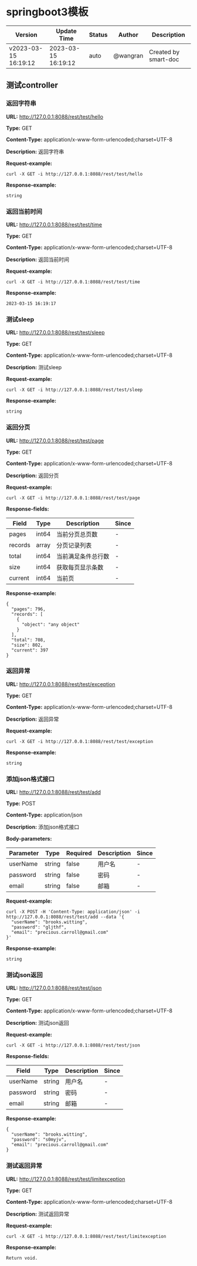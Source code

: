 # springboot3模板

| Version | Update Time | Status | Author | Description |
|---------|-------------|--------|--------|-------------|
|v2023-03-15 16:19:12|2023-03-15 16:19:12|auto|@wangran|Created by smart-doc|



## 测试controller
### 返回字符串
**URL:** http://127.0.0.1:8088/rest/test/hello

**Type:** GET


**Content-Type:** application/x-www-form-urlencoded;charset=UTF-8

**Description:** 返回字符串

**Request-example:**
```
curl -X GET -i http://127.0.0.1:8088/rest/test/hello
```

**Response-example:**
```
string
```

### 返回当前时间
**URL:** http://127.0.0.1:8088/rest/test/time

**Type:** GET


**Content-Type:** application/x-www-form-urlencoded;charset=UTF-8

**Description:** 返回当前时间

**Request-example:**
```
curl -X GET -i http://127.0.0.1:8088/rest/test/time
```

**Response-example:**
```
2023-03-15 16:19:17
```

### 测试sleep
**URL:** http://127.0.0.1:8088/rest/test/sleep

**Type:** GET


**Content-Type:** application/x-www-form-urlencoded;charset=UTF-8

**Description:** 测试sleep

**Request-example:**
```
curl -X GET -i http://127.0.0.1:8088/rest/test/sleep
```

**Response-example:**
```
string
```

### 返回分页
**URL:** http://127.0.0.1:8088/rest/test/page

**Type:** GET


**Content-Type:** application/x-www-form-urlencoded;charset=UTF-8

**Description:** 返回分页

**Request-example:**
```
curl -X GET -i http://127.0.0.1:8088/rest/test/page
```
**Response-fields:**

| Field | Type | Description | Since |
|-------|------|-------------|-------|
|pages|int64|当前分页总页数|-|
|records|array|分页记录列表|-|
|total|int64|当前满足条件总行数|-|
|size|int64|获取每页显示条数|-|
|current|int64|当前页|-|

**Response-example:**
```
{
  "pages": 796,
  "records": [
    {
      "object": "any object"
    }
  ],
  "total": 708,
  "size": 802,
  "current": 397
}
```

### 返回异常
**URL:** http://127.0.0.1:8088/rest/test/exception

**Type:** GET


**Content-Type:** application/x-www-form-urlencoded;charset=UTF-8

**Description:** 返回异常

**Request-example:**
```
curl -X GET -i http://127.0.0.1:8088/rest/test/exception
```

**Response-example:**
```
string
```

### 添加json格式接口
**URL:** http://127.0.0.1:8088/rest/test/add

**Type:** POST


**Content-Type:** application/json

**Description:** 添加json格式接口

**Body-parameters:**

| Parameter | Type | Required | Description | Since |
|-----------|------|----------|-------------|-------|
|userName|string|false|用户名|-|
|password|string|false|密码|-|
|email|string|false|邮箱|-|

**Request-example:**
```
curl -X POST -H 'Content-Type: application/json' -i http://127.0.0.1:8088/rest/test/add --data '{
  "userName": "brooks.witting",
  "password": "gljthf",
  "email": "precious.carroll@gmail.com"
}'
```

**Response-example:**
```
string
```

### 测试json返回
**URL:** http://127.0.0.1:8088/rest/test/json

**Type:** GET


**Content-Type:** application/x-www-form-urlencoded;charset=UTF-8

**Description:** 测试json返回

**Request-example:**
```
curl -X GET -i http://127.0.0.1:8088/rest/test/json
```
**Response-fields:**

| Field | Type | Description | Since |
|-------|------|-------------|-------|
|userName|string|用户名|-|
|password|string|密码|-|
|email|string|邮箱|-|

**Response-example:**
```
{
  "userName": "brooks.witting",
  "password": "s0myjv",
  "email": "precious.carroll@gmail.com"
}
```

### 测试返回异常
**URL:** http://127.0.0.1:8088/rest/test/limitexception

**Type:** GET


**Content-Type:** application/x-www-form-urlencoded;charset=UTF-8

**Description:** 测试返回异常

**Request-example:**
```
curl -X GET -i http://127.0.0.1:8088/rest/test/limitexception
```

**Response-example:**
```
Return void.
```


